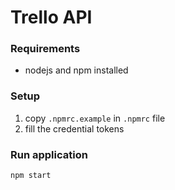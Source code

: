 # Trello API

### Requirements
- nodejs and npm installed

### Setup
1. copy `.npmrc.example` in `.npmrc` file
2. fill the credential tokens

### Run application
```sh
npm start
```
